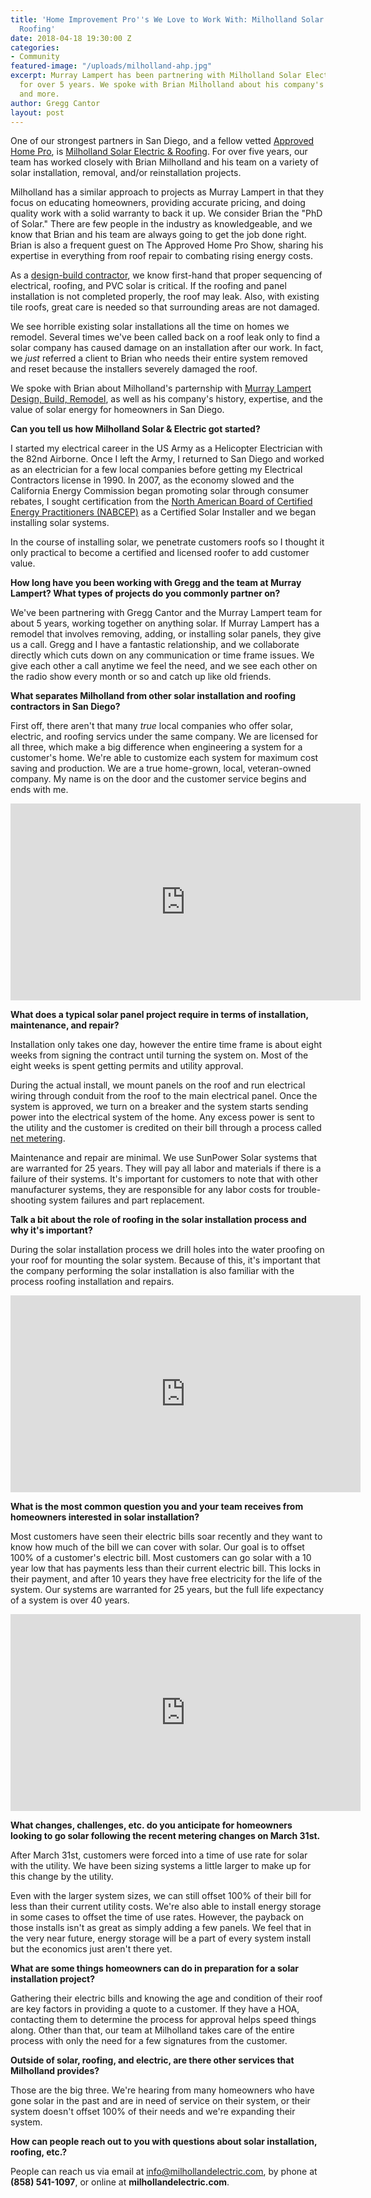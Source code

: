 ```yaml
---
title: 'Home Improvement Pro''s We Love to Work With: Milholland Solar Electric &
  Roofing'
date: 2018-04-18 19:30:00 Z
categories:
- Community
featured-image: "/uploads/milholland-ahp.jpg"
excerpt: Murray Lampert has been partnering with Milholland Solar Electric & Roofing
  for over 5 years. We spoke with Brian Milholland about his company's history, expertise,
  and more.
author: Gregg Cantor
layout: post
---
```


One of our strongest partners in San Diego, and a fellow vetted [Approved Home Pro](https://www.sandiegoapprovedhomepros.com/), is [Milholland Solar Electric & Roofing](https://milhollandelectric.com/). For over five years, our team has worked closely with Brian Milholland and his team on a variety of solar installation, removal, and/or reinstallation projects.

Milholland has a similar approach to projects as Murray Lampert in that they focus on educating homeowners, providing accurate pricing, and doing quality work with a solid warranty to back it up. We consider Brian the "PhD of Solar." There are few people in the industry as knowledgeable, and we know that Brian and his team are always going to get the job done right. Brian is also a frequent guest on The Approved Home Pro Show, sharing his expertise in everything from roof repair to combating rising energy costs.

As a [design-build contractor](https://murraylampert.com/san-diego-design-build-contractors), we know first-hand that proper sequencing of electrical, roofing, and PVC solar is critical. If the roofing and panel installation is not completed properly, the roof may leak. Also, with existing tile roofs, great care is needed so that surrounding areas are not damaged. 

We see horrible existing solar installations all the time on homes we remodel. Several times we've been called back on a roof leak only to find a solar company has caused damage on an installation after our work. In fact, we _just_ referred a client to Brian who needs their entire system removed and reset because the installers severely damaged the roof.

We spoke with Brian about Milholland's parternship with [Murray Lampert Design, Build, Remodel](/), as well as his company's history, expertise, and the value of solar energy for homeowners in San Diego.

**Can you tell us how Milholland Solar & Electric got started?**

I started my electrical career in the US Army as a Helicopter Electrician with the 82nd Airborne. Once I left the Army, I returned to San Diego and worked as an electrician for a few local companies before getting my Electrical Contractors license in 1990. In 2007, as the economy slowed and the California Energy Commission began promoting solar through consumer rebates, I sought certification from the [North American Board of Certified Energy Practitioners (NABCEP)](http://www.nabcep.org/) as a Certified Solar Installer and we began installing solar systems.

In the course of installing solar, we penetrate customers roofs so I thought it only practical to become a certified and licensed roofer to add customer value.

**How long have you been working with Gregg and the team at Murray Lampert? What types of projects do you commonly partner on?**

We've been partnering with Gregg Cantor and the Murray Lampert team for about 5 years, working together on anything solar. If Murray Lampert has a remodel that involves removing, adding, or installing solar panels, they give us a call. Gregg and I have a fantastic relationship, and we collaborate directly which cuts down on any communication or time frame issues. We give each other a call anytime we feel the need, and we see each other on the radio show every month or so and catch up like old friends.

**What separates Milholland from other solar installation and roofing contractors in San Diego?**

First off, there aren't that many _true_ local companies who offer solar, electric, and roofing servics under the same company. We are licensed for all three, which make a big difference when engineering a system for a customer's home. We're able to customize each system for maximum cost saving and production. We are a true home-grown, local, veteran-owned company. My name is on the door and the customer service begins and ends with me.

<div class="flex-video">
  <iframe width="560" height="315" src="https://www.youtube.com/embed/iK7K8ApaWts?rel=0&amp;showinfo=0" frameborder="0" allowfullscreen></iframe>
</div>

**What does a typical solar panel project require in terms of installation, maintenance, and repair?**

Installation only takes one day, however the entire time frame is about eight weeks from signing the contract until turning the system on. Most of the eight weeks is spent getting permits and utility approval.

During the actual install, we mount panels on the roof and run electrical wiring through conduit from the roof to the main electrical panel. Once the system is approved, we turn on a breaker and the system starts sending power into the electrical system of the home. Any excess power is sent to the utility and the customer is credited on their bill through a process called [net metering](https://www.energysage.com/net-metering/sdge/).

Maintenance and repair are minimal. We use SunPower Solar systems that are warranted for 25 years. They will pay all labor and materials if there is a failure of their systems. It's important for customers to note that with other manufacturer systems, they are responsible for any labor costs for trouble-shooting system failures and part replacement.

**Talk a bit about the role of roofing in the solar installation process and why it's important?**

During the solar installation process we drill holes into the water proofing on your roof for mounting the solar system. Because of this, it's important that the company performing the solar installation is also familiar with the process roofing installation and repairs.

<div class="flex-video">
  <iframe width="560" height="315" src="https://www.youtube.com/embed/uptSLb51tQ0?rel=0&amp;showinfo=0" frameborder="0" allowfullscreen></iframe>
</div>

**What is the most common question you and your team receives from homeowners interested in solar installation?**

Most customers have seen their electric bills soar recently and they want to know how much of the bill we can cover with solar. Our goal is to offset 100% of a customer's electric bill. Most customers can go solar with a 10 year low that has payments less than their current electric bill. This locks in their payment, and after 10 years they have free electricity for the life of the system. Our systems are warranted for 25 years, but the full life expectancy of a system is over 40 years.

<div class="flex-video">
  <iframe width="560" height="315" src="https://www.youtube.com/embed/VdqXcp7uZhQ?rel=0&amp;showinfo=0" frameborder="0" allowfullscreen></iframe>
</div>

**What changes, challenges, etc. do you anticipate for homeowners looking to go solar following the recent metering changes on March 31st.**

After March 31st, customers were forced into a time of use rate for solar with the utility. We have been sizing systems a little larger to make up for this change by the utility.

Even with the larger system sizes, we can still offset 100% of their bill for less than their current utility costs. We're also able to install energy storage in some cases to offset the time of use rates. However, the payback on those installs isn't as great as simply adding a few panels. We feel that in the very near future, energy storage will be a part of every system install but the economics just aren't there yet.

**What are some things homeowners can do in preparation for a solar installation project?**

Gathering their electric bills and knowing the age and condition of their roof are key factors in providing a quote to a customer. If they have a HOA, contacting them to determine the process for approval helps speed things along. Other than that, our team at Milholland takes care of the entire process with only the need for a few signatures from the customer.

**Outside of solar, roofing, and electric, are there other services that Milholland provides?**

Those are the big three. We're hearing from many homeowners who have gone solar in the past and are in need of service on their system, or their system doesn't offset 100% of their needs and we're expanding their system.

**How can people reach out to you with questions about solar installation, roofing, etc.?**

People can reach us via email at [info@milhollandelectric.com](mailto:info@milhollandelectric.com), by phone at **(858) 541-1097**, or online at **milhollandelectric.com**.

